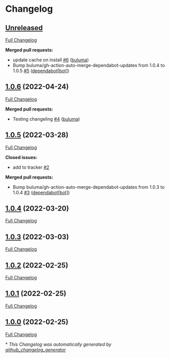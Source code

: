 # Changelog

## [Unreleased](https://github.com/buluma/ansible-role-hashicorp/tree/HEAD)

[Full Changelog](https://github.com/buluma/ansible-role-hashicorp/compare/1.0.6...HEAD)

**Merged pull requests:**

- update cache on install [\#6](https://github.com/buluma/ansible-role-hashicorp/pull/6) ([buluma](https://github.com/buluma))
- Bump buluma/gh-action-auto-merge-dependabot-updates from 1.0.4 to 1.0.5 [\#5](https://github.com/buluma/ansible-role-hashicorp/pull/5) ([dependabot[bot]](https://github.com/apps/dependabot))

## [1.0.6](https://github.com/buluma/ansible-role-hashicorp/tree/1.0.6) (2022-04-24)

[Full Changelog](https://github.com/buluma/ansible-role-hashicorp/compare/1.0.5...1.0.6)

**Merged pull requests:**

- Testing changeling [\#4](https://github.com/buluma/ansible-role-hashicorp/pull/4) ([buluma](https://github.com/buluma))

## [1.0.5](https://github.com/buluma/ansible-role-hashicorp/tree/1.0.5) (2022-03-28)

[Full Changelog](https://github.com/buluma/ansible-role-hashicorp/compare/1.0.4...1.0.5)

**Closed issues:**

- add to tracker [\#2](https://github.com/buluma/ansible-role-hashicorp/issues/2)

**Merged pull requests:**

- Bump buluma/gh-action-auto-merge-dependabot-updates from 1.0.3 to 1.0.4 [\#3](https://github.com/buluma/ansible-role-hashicorp/pull/3) ([dependabot[bot]](https://github.com/apps/dependabot))

## [1.0.4](https://github.com/buluma/ansible-role-hashicorp/tree/1.0.4) (2022-03-20)

[Full Changelog](https://github.com/buluma/ansible-role-hashicorp/compare/1.0.3...1.0.4)

## [1.0.3](https://github.com/buluma/ansible-role-hashicorp/tree/1.0.3) (2022-03-03)

[Full Changelog](https://github.com/buluma/ansible-role-hashicorp/compare/1.0.2...1.0.3)

## [1.0.2](https://github.com/buluma/ansible-role-hashicorp/tree/1.0.2) (2022-02-25)

[Full Changelog](https://github.com/buluma/ansible-role-hashicorp/compare/1.0.1...1.0.2)

## [1.0.1](https://github.com/buluma/ansible-role-hashicorp/tree/1.0.1) (2022-02-25)

[Full Changelog](https://github.com/buluma/ansible-role-hashicorp/compare/1.0.0...1.0.1)

## [1.0.0](https://github.com/buluma/ansible-role-hashicorp/tree/1.0.0) (2022-02-25)

[Full Changelog](https://github.com/buluma/ansible-role-hashicorp/compare/9b93076109d0ce5e21b4a151658e0067efa8830b...1.0.0)



\* *This Changelog was automatically generated by [github_changelog_generator](https://github.com/github-changelog-generator/github-changelog-generator)*
